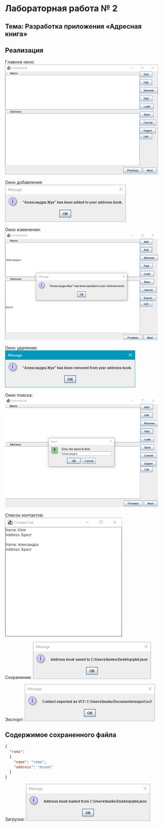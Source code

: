 # Лабораторная работа № 2

## Тема: Разработка приложения «Адресная книга»

## Реализация

Главное окно:
   ![nonlin](image/interface.png)

Окно добавления:
   ![nonlin](image/add.png)

Окно изменения:
   ![nonlin](image/redach.png)

Окно удаления:
   ![nonlin](image/delete.png)

Окно поиска:
   ![nonlin](image/find.png)

Список контактов:
   ![nonlin](image/list.png)

Сохранение:
   ![nonlin](image/save.png)

Экспорт:
   ![nonlin](image/export.png)

## Содержимое сохраненного файла

```json
{
  "roma": 
  {
    "name": "roma",
    "address": "minsk"
  }
}
```

Загрузка:
   ![nonlin](image/load.png)
